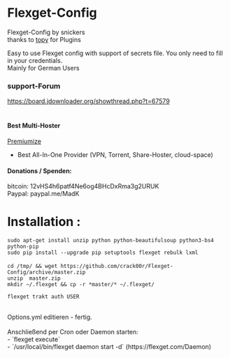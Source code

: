 # Flexget-Config

Flexget-Config by snickers<br>
thanks to [topy](https://github.com/topy) for Plugins <br>


Easy to use Flexget config with support of secrets file. You only need to fill in your credentials. <br>
Mainly for German Users <br>


### support-Forum<br>
https://board.jdownloader.org/showthread.php?t=67579  <br>

#
#### Best Multi-Hoster
[Premiumize](https://www.premiumize.me/ref/709558658) <br>
- Best All-In-One Provider (VPN, Torrent, Share-Hoster, cloud-space) <br>

#### Donations / Spenden:
bitcoin: 12vHS4h6patf4Ne6og4BHcDxRma3g2URUK  <br>
Paypal: paypal.me/MadK <br>



 # Installation :
`sudo apt-get install unzip python python-beautifulsoup python3-bs4 python-pip` <br>
`sudo pip install --upgrade pip setuptools flexget rebulk lxml`<br>
<br>
`cd /tmp/ && wget https://github.com/crack00r/Flexget-Config/archive/master.zip`<br>
`unzip  master.zip`<br>
`mkdir ~/.flexget && cp -r *master/* ~/.flexget/`<br>

`flexget trakt auth USER`<br>


<br>
Options.yml editieren - fertig.<br>
<br>
Anschließend per Cron oder Daemon starten:<br>
- `flexget execute` <br>
- `/usr/local/bin/flexget daemon start -d` (https://flexget.com/Daemon) <br>
